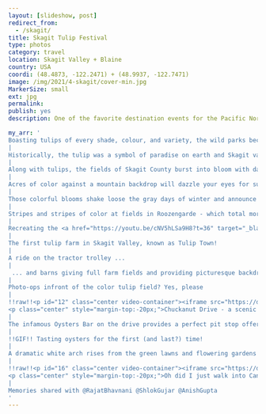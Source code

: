```yaml
---
layout: [slideshow, post]
redirect_from:
  - /skagit/
title: Skagit Tulip Festival
type: photos
category: travel
location: Skagit Valley + Blaine
country: USA
coordi: (48.4873, -122.2471) + (48.9937, -122.7471)
image: /img/2021/4-skagit/cover-min.jpg
MarkerSize: small
ext: jpg
permalink:
publish: yes
description: One of the favorite destination events for the Pacific Northwest is the tulip festival in Skagit valley. Every spring hundreds of thousands of people from across the United States and from around the world come to enjoy the celebration of spring as millions of tulips burst into bloom - how could we miss this?

my_arr: '
Boasting tulips of every shade, colour, and variety, the wild parks become the perfect spot to sit and take in the awe and majesty of nature!
|
Historically, the tulip was a symbol of paradise on earth and Skagit valley welcomes you to our modern-day paradise on earth with tulips all around.
|
Along with tulips, the fields of Skagit County burst into bloom with daffodils, a month ahead of the more famous tulips which is a free add-on!
|
Acres of color against a mountain backdrop will dazzle your eyes for sure!
|
Those colorful blooms shake loose the gray days of winter and announce to all that warm summer days are on the horizon.
|
Stripes and stripes of color at fields in Roozengarde - which total more than 1000 acres and 16 acres of greenhouses, are the largest in North America.
|
Recreating the <a href="https://youtu.be/cNV5hLSa9H8?t=36" target="_blank">signature SRK pose </a> from DDLJ in daffodil fields and Silsila''s <a href="https://youtu.be/7dO_MS9tZ5E?t=63" target="_blank">famous song</a>.
|
The first tulip farm in Skagit Valley, known as Tulip Town!
|
A ride on the tractor trolley ...
|
 ... and barns giving full farm fields and providing picturesque backdrop!
|
Photo-ops infront of the color tulip field? Yes, please
|
!!raw!!<p id="12" class="center video-container"><iframe src="https://drive.google.com/file/d/1AbzyynY6eF2KI8zu5_fHG83SABPIi1rf/preview" width="480" height="480"></iframe>
<p class="center" style="margin-top:-20px;">Chuckanut Drive - a scenic 20-mile roadway that hugs the cliffs of Chuckanut Mountain one side with views of waters of Puget Sound on the other side</p></p>
|
The infamous Oysters Bar on the drive provides a perfect pit stop offering stunning views of the San Juan Island from every seat.
|
!!GIF!! Tasting oysters for the first (and last?) time!
|
A dramatic white arch rises from the green lawns and flowering gardens on the U.S.-Canada border at Blaine and reads  "Children of a common mother" on the USA side, referring to the two nations common origin from the British Empire
|
!!raw!!<p id="16" class="center video-container"><iframe src="https://drive.google.com/file/d/1oszY4FMIf4E9AOWOZLkMUIZ2PJt9QXp2/preview" width="480" height="480"></iframe>
<p class="center" style="margin-top:-20px;">Oh did I just walk into Canada for a few seconds? My 10th country? Technically yes, but I''ll let this pass</p></p>
|
Memories shared with @RajatBhavnani @ShlokGujar @AnishGupta
'
---
```

<!-- http://compressjpeg.com -->
<!-- http://compressimage.toolur.com/ 1024, 400-->
<!-- https://ezgif.com/optimize/ remove second and then lossy 50. Best is transparency. Fuzzy 6-->
<!-- https://support.google.com/blogger/thread/1950766?hl=en -->

